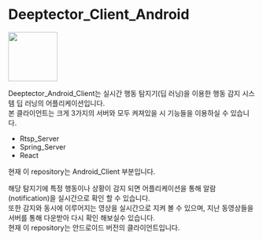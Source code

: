 <div>

# Deeptector_Client_Android

<img width="100" src="https://user-images.githubusercontent.com/30898520/46004540-22006200-c0ee-11e8-82fe-8022210de98e.jpg">

</div>

Deeptector_Android_Client는 실시간 행동 탐지기(딥 러닝)을 이용한 행동 감지 시스템 딥 러닝의 어플리케이션입니다.    
본 클라이언트는 크게 3가지의 서버와 모두 켜져있을 시 기능들을 이용하실 수 있습니다.  
* Rtsp_Server
* Spring_Server
* React  

현재 이 repository는 Android_Client 부분입니다.


해당 탐지기에 특정 행동이나 상황이 감지 되면 어플리케이션을 통해 알람(notification)을 실시간으로 확인 할 수 있습니다.   
또한 감지와 동시에 이루어지는 영상을 실시간으로 지켜 볼 수 있으며, 지난 동영상들을 서버를 통해 다운받아 다시 확인 해보실수 있습니다.   
현재 이 repository는 안드로이드 버전의 클라이언트입니다.
